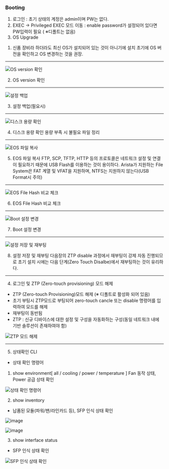 ### Booting 

1. 로그인 : 초기 상태의 계정은 admin이며 PW는 없다. 
2. EXEC -> Privileged EXEC 모드 이동 : enable password가 설정되어 있다면 PW입력이 필요 ( ※디폴트는 없음) 
3. OS Upgrade 
1) 신품 장비라 하더라도 최신 OS가 설치되어 있는 것이 아니기에 설치 초기에 OS 버전을 확인하고 OS 변경하는 것을 권장.
--- 

![OS version 확인](https://github.com/user-attachments/assets/813d446b-aa31-4053-8b3c-7b9d065edcc9)

2)  OS version 확인
---

 ![설정 백업](https://github.com/user-attachments/assets/3b4f2c20-53fd-4a4e-b556-c88f4a5d6365)

3) 설정 백업(필요시)
---

![디스크 용량 확인](https://github.com/user-attachments/assets/5bdcff2f-e375-4172-ad5f-1d3f05e9892c)

4) 디스크 용량 확인
  용량 부족 시 불필요 파일 정리 
---

![EOS 파일 복사](https://github.com/user-attachments/assets/4a0428a5-a100-42ab-a322-1ab3eb473244)

5) EOS 파일 복사 
  FTP, SCP, TFTP, HTTP 등의 프로토콜은 네트워크 설정 및 연결이 필요하기 때문에 USB Flash를 이용하는 것이 용이하다. 
Arista가 지원하는 File System은 FAT 계열 및 VFAT을 지원하며, NTFS는 지원하지 않는다(USB Format시 주의) 

--- 

![EOS File Hash 비교 체크](https://github.com/user-attachments/assets/1bcee578-4886-495c-b860-989013388312)

6) EOS File Hash 비교 체크  

---

![Boot 설정 변경](https://github.com/user-attachments/assets/dcd190e5-0e99-4027-9e7a-998f62cf82b8)


7) Boot 설정 변경 

---

![설정 저장 및 재부팅](https://github.com/user-attachments/assets/dc9862b6-f752-4d58-84de-7ebd0bc97ff9)

8) 설정 저장 및 재부팅 
   다음장의 ZTP disable 과정에서 재부팅이 강제 자동 진행되므로 초기 설치 시에는 다음 단계(Zero Touch Disalbe)에서 재부팅하는 것이 유리하다. 

---

4. 로그인 및 ZTP (Zero-touch provisioning) 모드 해제
- ZTP (Zero-touch Provisioning)모드 해제 (※ 디폴트로 활성화 되어 있음)
- 초기 부팅시 ZTP모드로 부팅되어 zero-touch cancle 또는 disable 명령어를 입력하여 모드를 해제 
- 재부팅이 동반됨 
- ZTP : 신규 디바이스에 대한 설정 및 구성을 자동화하는 구성(동일 네트워크 내에 기반 솔루션이 존재하여야 함)

![ZTP 모드 해제](https://github.com/user-attachments/assets/1836f7b3-807d-4ad1-bcdf-7c266a9e95ca)

--- 
5. 상태확인 CLI
- 상태 확인 명령어 
1) show environment[ all / cooling / power / temperature ] 
  Fan 동작 상태, Power 공급 상태 확인 

![상태 확인 명령어](https://github.com/user-attachments/assets/5ee18343-e0f8-4eec-aa7e-8a5b54412831)

2) show inventory
- 납품된 모듈(파워/팬/라인카드 등), SFP 인식 상태 확인 

![image](https://github.com/user-attachments/assets/e331a66d-c829-42fb-9dda-853f090bdceb)


![image](https://github.com/user-attachments/assets/a626e182-370f-45e6-bd5c-fcf732335bbb)

3) show interface status 
- SFP 인식 상태 확인 

![SFP 인식 상태 확인](https://github.com/user-attachments/assets/6a675646-ce65-4c1f-9079-2b1a87fc0b24)
